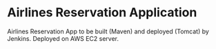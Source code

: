 # Airlines Reservation Application
Airlines Reservation App to be built (Maven) and deployed (Tomcat) by Jenkins.
Deployed on AWS EC2 server.
